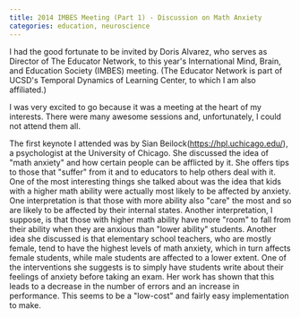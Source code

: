 ```yaml
---
title: 2014 IMBES Meeting (Part 1) - Discussion on Math Anxiety
categories: education, neuroscience
---
```


I had the good fortunate to be invited by Doris Alvarez, who serves as Director of The Educator Network, to this year's International Mind, Brain, and Education Society (IMBES) meeting. (The Educator Network is part of UCSD's Temporal Dynamics of Learning Center, to which I am also affiliated.)

I was very excited to go because it was a meeting at the heart of my interests. There were many awesome sessions and, unfortunately, I could not attend them all.

The first keynote I attended was by Sian Beilock(https://hpl.uchicago.edu/), a psychologist at the University of Chicago. She discussed the idea of "math anxiety" and how certain people can be afflicted by it. She offers tips to those that "suffer" from it and to educators to help others deal with it. One of the most interesting things she talked about was the idea that kids with a higher math ability were actually most likely to be affected by anxiety. One interpretation is that those with more ability also "care" the most and so are likely to be affected by their internal states. Another interpretation, I suppose, is that those with higher math ability have more "room" to fall from their ability when they are anxious than "lower ability" students. Another idea she discussed is that elementary school teachers, who are mostly female, tend to have the highest levels of math anxiety, which in turn affects female students, while male students are affected to a lower extent. One of the interventions she suggests is to simply have students write about their feelings of anxiety before taking an exam. Her work has shown that this leads to a decrease in the number of errors and an increase in performance. This seems to be a "low-cost" and fairly easy implementation to make.
